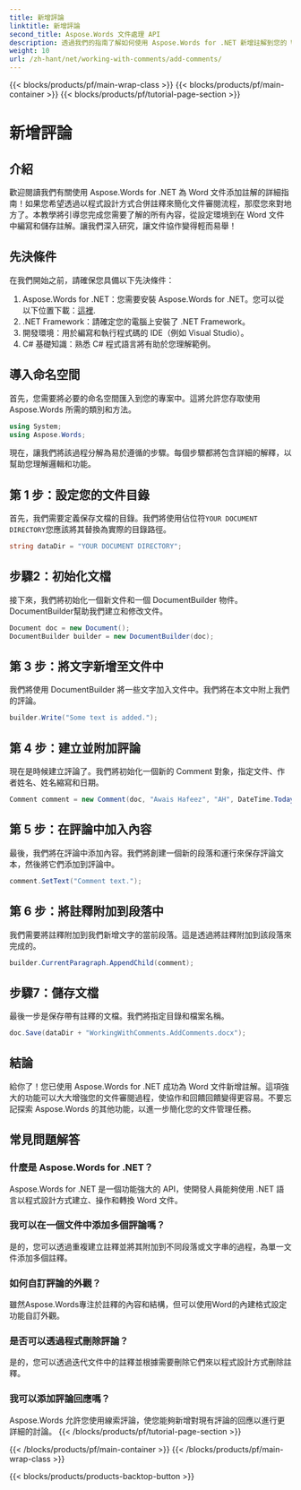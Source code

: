 ```yaml
---
title: 新增評論
linktitle: 新增評論
second_title: Aspose.Words 文件處理 API
description: 透過我們的指南了解如何使用 Aspose.Words for .NET 新增註解到您的 Word 文件。輕鬆增強您的文件協作流程。
weight: 10
url: /zh-hant/net/working-with-comments/add-comments/
---
```


{{< blocks/products/pf/main-wrap-class >}}
{{< blocks/products/pf/main-container >}}
{{< blocks/products/pf/tutorial-page-section >}}

# 新增評論

## 介紹

歡迎閱讀我們有關使用 Aspose.Words for .NET 為 Word 文件添加註解的詳細指南！如果您希望透過以程式設計方式合併註釋來簡化文件審閱流程，那麼您來對地方了。本教學將引導您完成您需要了解的所有內容，從設定環境到在 Word 文件中編寫和儲存註解。讓我們深入研究，讓文件協作變得輕而易舉！

## 先決條件

在我們開始之前，請確保您具備以下先決條件：

1. Aspose.Words for .NET：您需要安裝 Aspose.Words for .NET。您可以從以下位置下載：[這裡](https://releases.aspose.com/words/net/).
2. .NET Framework：請確定您的電腦上安裝了 .NET Framework。
3. 開發環境：用於編寫和執行程式碼的 IDE（例如 Visual Studio）。
4. C# 基礎知識：熟悉 C# 程式語言將有助於您理解範例。

## 導入命名空間

首先，您需要將必要的命名空間匯入到您的專案中。這將允許您存取使用 Aspose.Words 所需的類別和方法。

```csharp
using System;
using Aspose.Words;
```

現在，讓我們將該過程分解為易於遵循的步驟。每個步驟都將包含詳細的解釋，以幫助您理解邏輯和功能。

## 第 1 步：設定您的文件目錄

首先，我們需要定義保存文檔的目錄。我們將使用佔位符`YOUR DOCUMENT DIRECTORY`您應該將其替換為實際的目錄路徑。

```csharp
string dataDir = "YOUR DOCUMENT DIRECTORY";
```

## 步驟2：初始化文檔

接下來，我們將初始化一個新文件和一個 DocumentBuilder 物件。 DocumentBuilder幫助我們建立和修改文件。

```csharp
Document doc = new Document();
DocumentBuilder builder = new DocumentBuilder(doc);
```

## 第 3 步：將文字新增至文件中

我們將使用 DocumentBuilder 將一些文字加入文件中。我們將在本文中附上我們的評論。

```csharp
builder.Write("Some text is added.");
```

## 第 4 步：建立並附加評論

現在是時候建立評論了。我們將初始化一個新的 Comment 對象，指定文件、作者姓名、姓名縮寫和日期。

```csharp
Comment comment = new Comment(doc, "Awais Hafeez", "AH", DateTime.Today);
```

## 第 5 步：在評論中加入內容

最後，我們將在評論中添加內容。我們將創建一個新的段落和運行來保存評論文本，然後將它們添加到評論中。

```csharp
comment.SetText("Comment text.");
```

## 第 6 步：將註釋附加到段落中

我們需要將註釋附加到我們新增文字的當前段落。這是透過將註釋附加到該段落來完成的。

```csharp
builder.CurrentParagraph.AppendChild(comment);
```

## 步驟7：儲存文檔

最後一步是保存帶有註釋的文檔。我們將指定目錄和檔案名稱。

```csharp
doc.Save(dataDir + "WorkingWithComments.AddComments.docx");
```

## 結論

給你了！您已使用 Aspose.Words for .NET 成功為 Word 文件新增註解。這項強大的功能可以大大增強您的文件審閱過程，使協作和回饋回饋變得更容易。不要忘記探索 Aspose.Words 的其他功能，以進一步簡化您的文件管理任務。

## 常見問題解答

### 什麼是 Aspose.Words for .NET？

Aspose.Words for .NET 是一個功能強大的 API，使開發人員能夠使用 .NET 語言以程式設計方式建立、操作和轉換 Word 文件。

### 我可以在一個文件中添加多個評論嗎？

是的，您可以透過重複建立註釋並將其附加到不同段落或文字串的過程，為單一文件添加多個註釋。

### 如何自訂評論的外觀？

雖然Aspose.Words專注於註釋的內容和結構，但可以使用Word的內建格式設定功能自訂外觀。

### 是否可以透過程式刪除評論？

是的，您可以透過迭代文件中的註釋並根據需要刪除它們來以程式設計方式刪除註釋。

### 我可以添加評論回應嗎？

Aspose.Words 允許您使用線索評論，使您能夠新增對現有評論的回應以進行更詳細的討論。
{{< /blocks/products/pf/tutorial-page-section >}}

{{< /blocks/products/pf/main-container >}}
{{< /blocks/products/pf/main-wrap-class >}}

{{< blocks/products/products-backtop-button >}}
